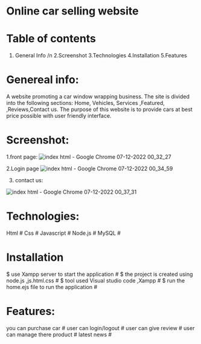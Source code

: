 # Online car selling website
# Table of contents
1. General Info /n
2.Screenshot
3.Technologies
4.Installation
5.Features

# Genereal info:
A website promoting a car window wrapping business. The site is divided into the following sections: Home, Vehicles, Services ,Featured, ,Reviews,Contact us. The purpose of this website is to provide cars at best price possible with user friendly interface.

# Screenshot:
 
1.front page:
![index html - Google Chrome 07-12-2022 00_32_27](https://user-images.githubusercontent.com/119338737/206000152-880767f1-1b5c-4dae-986d-358b8bdb15e7.png)

2.Login page
![index html - Google Chrome 07-12-2022 00_34_59](https://user-images.githubusercontent.com/119338737/206000363-1b2caf65-9422-4f67-9955-0681658f2ec5.png)

3. contact us:

![index html - Google Chrome 07-12-2022 00_37_31](https://user-images.githubusercontent.com/119338737/206000436-ead286e6-3cba-467c-aabc-a8b9debcb303.png)



# Technologies:

Html #
Css #
Javascript #
Node.js #
MySQL #

# Installation

$ use Xampp server to start the application #
$ the project is created using node.js ,js.html.css #
$ tool used Visual studio code ,Xampp #
$ run the home.ejs file to run the application #

# Features:

you can purchase car #
user can login/logout #
user can give review #
user can manage there product #
latest news #


